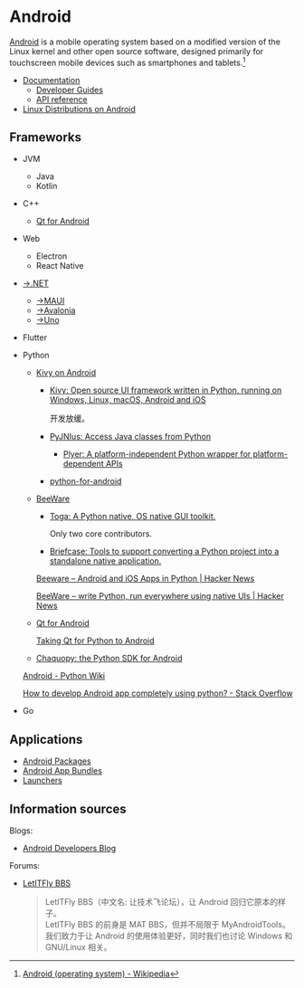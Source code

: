 # Android
[Android](https://www.android.com/) is a mobile operating system based on a modified version of the Linux kernel and other open source software, designed primarily for touchscreen mobile devices such as smartphones and tablets.[^wiki]

[^wiki]: [Android (operating system) - Wikipedia](https://en.wikipedia.org/wiki/Android_(operating_system))

- [Documentation](https://developer.android.com/docs)
  - [Developer Guides](https://developer.android.com/guide)
  - [API reference](https://developer.android.com/reference)
- [Linux Distributions on Android](Linux%20Distributions%20on%20Android.md)

## Frameworks
- JVM
  - Java
  - Kotlin
- C++
  - [Qt for Android](https://doc.qt.io/qt-6/android.html)
- Web
  - Electron
  - React Native
- [→.NET](https://github.com/Chaoses-Ib/.NET/blob/main/CLI/Platforms/Android.md)
  - [→MAUI](https://github.com/Chaoses-Ib/.NET/blob/main/Libraries/GUI/MAUI/README.md)
  - [→Avalonia](https://github.com/Chaoses-Ib/.NET/blob/main/Libraries/GUI/Avalonia/README.md)
  - [→Uno](https://github.com/Chaoses-Ib/.NET/blob/main/Libraries/GUI/MAUI/README.md)
- Flutter
- Python
  - [Kivy on Android](https://kivy.org/doc/stable/guide/android.html)
    - [Kivy: Open source UI framework written in Python, running on Windows, Linux, macOS, Android and iOS](https://github.com/kivy/kivy)

      开发放缓。
    - [PyJNIus: Access Java classes from Python](https://github.com/kivy/pyjnius)
      - [Plyer: A platform-independent Python wrapper for platform-dependent APIs](https://github.com/kivy/plyer)
    - [python-for-android](https://github.com/kivy/python-for-android)
  - [BeeWare](https://beeware.org/)
    - [Toga: A Python native, OS native GUI toolkit.](https://github.com/beeware/toga)

      Only two core contributors.
    - [Briefcase: Tools to support converting a Python project into a standalone native application.](https://github.com/beeware/briefcase)

    [Beeware – Android and iOS Apps in Python | Hacker News](https://news.ycombinator.com/item?id=24487867)

    [BeeWare – write Python, run everywhere using native UIs | Hacker News](https://news.ycombinator.com/item?id=30190717)
  - [Qt for Android](https://doc.qt.io/qt-6/android.html)
  
    [Taking Qt for Python to Android](https://www.qt.io/blog/taking-qt-for-python-to-android)
  - [Chaquopy: the Python SDK for Android](https://github.com/chaquo/chaquopy)

  [Android - Python Wiki](https://wiki.python.org/moin/Android)

  [How to develop Android app completely using python? - Stack Overflow](https://stackoverflow.com/questions/49955489/how-to-develop-android-app-completely-using-python)
- Go

## Applications
- [Android Packages](Applications/Android%20Packages.md)
- [Android App Bundles](Applications/Android%20App%20Bundles.md)
- [Launchers](Applications/Launchers.md)

## Information sources
Blogs:
- [Android Developers Blog](https://android-developers.googleblog.com/)

Forums:
- [LetITFly BBS](https://bbs.letitfly.me/)

  > LetITFly BBS（中文名: 让技术飞论坛），让 Android 回归它原本的样子。  
  > LetITFly BBS 的前身是 MAT BBS，但并不局限于 MyAndroidTools。  
  > 我们致力于让 Android 的使用体验更好，同时我们也讨论 Windows 和 GNU/Linux 相关。  